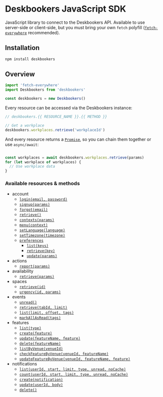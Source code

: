# Deskbookers JavaScript SDK
JavaScript library to connect to the Deskbookers API. Available to use server-side or client-side, but you must bring your own `fetch` polyfill ([`fetch-everywhere`](https://github.com/lucasfeliciano/fetch-everywhere) recommended).

## Installation
```bash
npm install deskbookers
```

## Overview

```js
import 'fetch-everywhere'
import Deskbookers from 'deskbookers'

const deskbookers = new Deskbookers()
```

Every resource can be accessed via the Deskbookers instance:

```js
// deskbookers.{{ RESOURCE_NAME }}.{{ METHOD }}

// Get a workplace
deskbookers.workplaces.retrieve('workplaceId')
```

And every resource returns a [`Promise`](https://developer.mozilla.org/en/docs/Web/JavaScript/Reference/Global_Objects/Promise), so you can chain them together or use `async/await`:

```js

const workplaces = await deskbookers.workplaces.retrieve(params)
for (let workplace of workplaces) {
  // Use workplace data
}
```

### Available resources & methods

* account
  * [`login(email, password)`](docs/account.md#loginemail-password)
  * [`signup(params)`](docs/account.md#signupparams)
  * [`forgot(email)`](docs/account.md#forgotemail)
  * [`retrieve()`](docs/account.md#retrieve)
  * [`contexts(params)`](docs/account.md#contextsparams)
  * [`menu(context)`](docs/account.md#menucontext)
  * [`setLanguage(language)`](docs/account.md#setlanguagelanguage)
  * [`setTimezone(timezone)`](docs/account.md#settimezonetimezone)
  * [`preferences`](docs/account.md#preferences)
    * [`list(keys)`](docs/account.md#listkeys)
    * [`retrieve(key)`](docs/account.md#retrievekey)
    * [`update(params)`](docs/account.md#updateparams)
* actions
  * [`report(params)`](docs/actions.md#reportparams)
* availability
  * [`retrieve(params)`](docs/availability.md#retrieveparams)
* spaces
  * [`retrieve(id)`](docs/spaces.md#retrieveid)
  * [`urgency(id, params)`](docs/spaces.md#urgencyid-params)
* events
  * [`unread()`](docs/events.md#unread)
  * [`retrieve(tabId, limit)`](docs/events.md#retrievetabid-limit)
  * [`list(limit, offset, tags)`](docs/events.md#listlimit-offset-tags)
  * [`markAllAsRead(tags)`](docs/events.md#mark-all-as-read)
* features
  * [`list(type)`](docs/features.md#listtype)
  * [`create(feature)`](docs/features.md#createfeature)
  * [`update(featureName, feature)`](docs/features.md#updatefeaturename-feature)
  * [`delete(featureName)`](docs/features.md#deletefeaturename)
  * [`listByVenue(venueId)`](docs/features.md#listbyvenuevenueid)
  * [`checkFeatureByVenue(venueId, featureName)`](docs/features.md#checkfeaturebyvenuevenueid-featureName)
  * [`updateFeatureByVenue(venueId, featureName, feature)`](docs/features.md#updatefeaturebyvenuevenueid-featurename-feature)
* notifications
  * [`list(userId, start, limit, type, unread, noCache)`](docs/notifications.md#listuserid-start-limit-type-unread-nocache)
  * [`count(userId, start, limit, type, unread, noCache)`](docs/notifications.md#countuserid-start-limit-type-unread-nocache)
  * [`create(notification)`](docs/notifications.md#createnotification)
  * [`update(userId, body)`](docs/notifications.md#updateuserid-body)
  * [`delete()`](docs/notifications.md#delete)